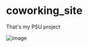 # coworking_site
That's my PSU project

![image](https://sun9-42.userapi.com/impg/rhOt1OkLYTrDA-RVtq2YRPa1x5nqm4Fdgp53GA/rT78y33ifGs.jpg?size=2560x1412&quality=96&sign=efd46c7cb4bb61b82e06d3912a268ade&type=album)
